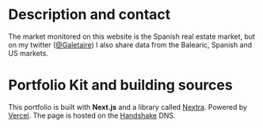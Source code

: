 # Description and contact

The market monitored on this website is the Spanish real estate market, but on my twitter ([@Galetaire](https://twitter.com/Galetaire)) I also share data from the Balearic, Spanish and US markets.

# Portfolio Kit and building sources

This portfolio is built with **Next.js** and a library called [Nextra](https://nextra.vercel.app/). Powered by [Vercel](https://vercel.com). The page is hosted on the [Handshake](https://handshake.org/) DNS.
